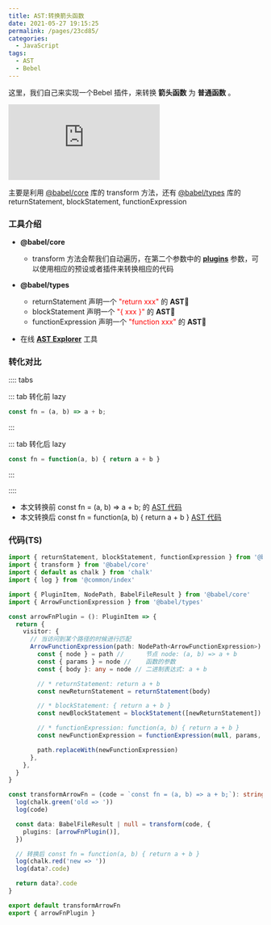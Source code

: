 ```yaml
---
title: AST:转换箭头函数
date: 2021-05-27 19:15:25
permalink: /pages/23cd85/
categories:
  - JavaScript
tags:
  - AST
  - Bebel
---
```


这里，我们自己来实现一个<span class="span-shadow">Bebel</span> 插件，来转换 **箭头函数** 为 **普通函数** 。

<embed src="https://cdn.jsdelivr.net/gh/xiaojun996/CDN/images/icon/babel.svg" type="image/svg+xml" />

<!-- more -->

主要是利用 [@babel/core](https://www.npmjs.com/package/@babel/core) 库的 <span class="span-shadow">transform</span> 方法，还有 [@babel/types](https://www.npmjs.com/package/@babel/types) 库的 <span class="span-shadow">returnStatement</span>, <span class="span-shadow">blockStatement</span>, <span class="span-shadow">functionExpression</span>

### 工具介绍

- **@babel/core**

  - <span class="span-shadow">transform</span> 方法会帮我们自动遍历，在第二个参数中的 **[plugins](https://babeljs.io/docs/en/plugins/)** 参数，可以使用相应的预设或者插件来转换相应的代码

- **@babel/types**

  - <span class="span-shadow">returnStatement</span> 声明一个 <span class="span-shadow" style="color: red;">"return xxx"</span> 的 **AST**
  - <span class="span-shadow">blockStatement</span> 声明一个 <span class="span-shadow" style="color: red;">"{ xxx }"</span> 的 **AST**
  - <span class="span-shadow">functionExpression</span> 声明一个 <span class="span-shadow" style="color: red;">"function xxx"</span> 的 **AST**

- 在线 **[AST Explorer](https://astexplorer.net/)** 工具

### 转化对比

:::: tabs

::: tab 转化前 lazy

```TypeScript
const fn = (a, b) => a + b;
```

:::

::: tab 转化后 lazy

```TypeScript
const fn = function(a, b) { return a + b }
```

:::

::::

- 本文转换前 <span class="span-shadow">const fn = (a, b) => a + b;</span> 的 [AST 代码](https://astexplorer.net/#/gist/efc9d5e11a87d2ed8f9bd93814796101/f7267777b3b5da0bab96582a94347222b25d55b2)
- 本文转换后 <span class="span-shadow">const fn = function(a, b) { return a + b }</span> [AST 代码](https://astexplorer.net/#/gist/efc9d5e11a87d2ed8f9bd93814796101/7867a017573263e23a27018ea8402025c9ff8d21)

### 代码(TS)

```TypeScript
import { returnStatement, blockStatement, functionExpression } from '@babel/types'
import { transform } from '@babel/core'
import { default as chalk } from 'chalk'
import { log } from '@common/index'

import { PluginItem, NodePath, BabelFileResult } from '@babel/core'
import { ArrowFunctionExpression } from '@babel/types'

const arrowFnPlugin = (): PluginItem => {
  return {
    visitor: {
      // 当访问到某个路径的时候进行匹配
      ArrowFunctionExpression(path: NodePath<ArrowFunctionExpression>) {
        const { node } = path //      节点 node: (a, b) => a + b
        const { params } = node //    函数的参数
        const { body }: any = node // 二进制表达式: a + b

        // * returnStatement: return a + b
        const newReturnStatement = returnStatement(body)

        // * blockStatement: { return a + b }
        const newBlockStatement = blockStatement([newReturnStatement])

        // * functionExpression: function(a, b) { return a + b }
        const newFunctionExpression = functionExpression(null, params, newBlockStatement)

        path.replaceWith(newFunctionExpression)
      },
    },
  }
}

const transformArrowFn = (code = `const fn = (a, b) => a + b;`): string | null | undefined => {
  log(chalk.green('old => '))
  log(code)

  const data: BabelFileResult | null = transform(code, {
    plugins: [arrowFnPlugin()],
  })

  // 转换后 const fn = function(a, b) { return a + b }
  log(chalk.red('new => '))
  log(data?.code)

  return data?.code
}

export default transformArrowFn
export { arrowFnPlugin }
```
